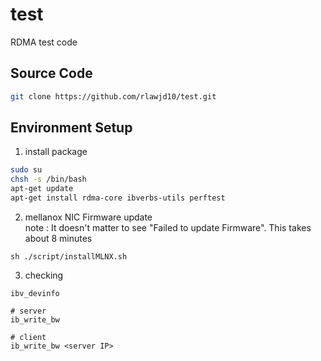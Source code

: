 # test
RDMA test code
## Source Code
```bash
git clone https://github.com/rlawjd10/test.git
```
## Environment Setup
1. install package
```bash
sudo su
chsh -s /bin/bash
apt-get update
apt-get install rdma-core ibverbs-utils perftest
```
2. mellanox NIC Firmware update
</br> note : It doesn't matter to see "Failed to update Firmware". This takes about 8 minutes
```
sh ./script/installMLNX.sh
```
3. checking
```
ibv_devinfo

# server
ib_write_bw

# client
ib_write_bw <server IP>
```
